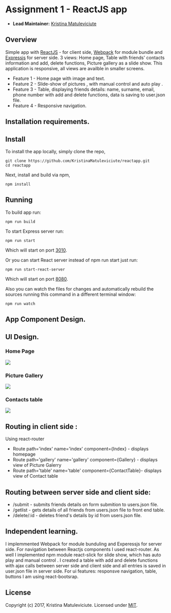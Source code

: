 
# Assignment 1 - ReactJS app

- __Lead Maintainer:__ [Kristina Matuleviciute][Lead]

## Overview
Simple app with [ReactJS] - for client side, [Webpack] for module bundle and [Expressjs] for server side.
3 views: Home page, Table with friends' contacts information and add, delete functions, Picture gallery as a slide show. This application is responsive, all views are availble in smaller screens.


 + Feature 1 - Home page with image and text.
 + Feature 2 - Slide-show of pictures , with manual control and auto play .
 + Feature 3 - Table, displaying friends details: name, surname, email, phone number with add and delete functions, data is saving to user.json file.
 + Feature 4 - Responsive navigation.

## Installation requirements.

## Install

To install the app locally, simply clone the repo,

```
git clone https://github.com/KristinaMatuleviciute/reactapp.git
cd reactapp
```

Next, install and build via npm,

```
npm install
```

## Running

To build app run:

```
npm run build
```

To start Express server run:

```
npm run start
```

Which will start on port [3010].

Or you can start React server instead of npm run start just run:

```
npm run start-react-server
```

Which will start on port [8080].

Also you can watch the files for changes and automatically rebuild the sources running this command in a different terminal window:

```
npm run watch
```

## App Component Design.

## UI Design.

### Home Page
![][image1]

### Picture Gallery
![][image2]

### Contacts table
![][image3]

## Routing in client side :
Using react-router
+ Route path='index' name='index' component={Index} - displays homepage
+ Route path='gallery' name='gallery' component={Gallery} - displays view of Picture Galerry
+ Route path='table' name='table' component={ContactTable}- displays view of Contact table

## Routing between server side and client side:
+ /submit - submits friends details on form submition to users.json file.
+ /getlist - gets details of all friends from users.json file to front end table.
+ /delete/:id - deletes friend's details by id from users.json file.


## Independent learning.

I implemmented Webpack for module bunduling and Experessjs for server side. For navigation between Reactjs components I used react-router.  As well I implemented npm module react-slick for slide show, which has auto play and manual control . I created a table with add and delete functions with ajax calls between server side and client side and all entries is saved in user.json file in server side. For ui features: responsve navigation, table, buttons I am using react-bootsrap.

## License

Copyright (c) 2017, Kristina Matuleviciute. Licensed under [MIT].


[image1]:./client/assets/img/homepage.jpg
[image2]:./client/assets/img/galerry.jpg
[image3]:./client/assets/img/table.jpg
[Lead]: https://github.com/KristinaMatuleviciute
[3010]: http://localhost:3010/
[8080]: http://localhost:8080/
[mit]: ./LICENSE
[ReactJS]: https://facebook.github.io/react/
[Webpack]: https://webpack.github.io/
[Expressjs]: https://expressjs.com/
